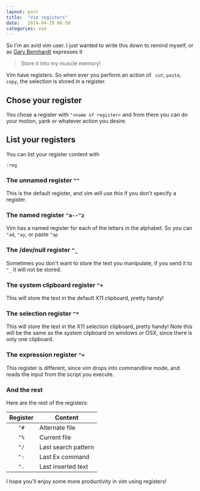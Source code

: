 ```yaml
---
layout: post
title:  "Vim registers"
date:   2014-04-29 06:50
categories: vim
---
```

So I'm an avid vim user. I just wanted to write this down to remind myself, or
as [Gary Bernhardt](https://twitter.com/garybernhardt) expresses it

> Store it into my muscle memory!

Vim have registers. So when ever you perform an action of ``` cut```, ``` paste ```, ``` copy ```,
the selection is stored in a register.

## Chose your register

You chose a register with ``` "<name of register> ``` and from there you can
do your motion, yank or whatever action you desire.

## List your registers

You can list your register content with

``` :reg ```

### The unnamed register ```""```

This is the default register, and vim will use this if you don't specify a
register.

### The named register ```"a--"z```

Vim has a named register for each of the letters in the alphabet. So you can
``` "ad ```, ``` "ay ```, or paste ``` "ap ```

### The /dev/null register ``` "_ ```

Sometimes you don't want to store the text you manipulate, if you send it to
``` "_ ``` it will not be stored.

### The system clipboard register ``` "+ ```

This will store the text in the default X11 clipboard, pretty handy!

### The selection register ``` "* ```

This will store the text in the X11 selection clipboard, pretty handy! Note this will be the same as the system clipboard on windows or OSX, since there is only one clipboard.


### The expression register ``` "= ```

This register is different, since vim drops into commandline mode, and reads the input from the script you execute.

### And the rest

Here are the rest of the registers:

|Register | Content |
|:---------:|-------|
|``` "# ``` | Alternate file      |
|``` "% ``` | Current file        |
|``` "/ ``` | Last search pattern |
|``` ": ``` | Last Ex command     |
|``` ". ``` | Last inserted text  |


I hope you'll enjoy some more productivity in vim using registers!

